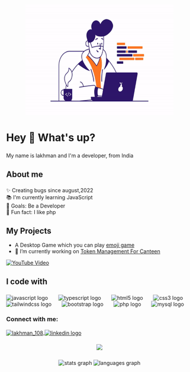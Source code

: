 <div align="center">
  <img height="300" width="400" src="main.gif">

</div>
<h1 align="left">Hey 👋 What's up?</h1>

###

<p align="left">My name is lakhman and I'm a developer, from India</p>

###

<h2 align="left">About me</h2>

###

<p align="left">✨ Creating bugs since august,2022<br>📚 I'm currently learning JavaScript<br>🎯 Goals: Be a Developer<br>🎲 Fun fact: I like php</p>

###

<h2 align="left">My Projects</h2>

- A Desktop Game which you can play [emoji game](https://lakhman108.github.io/dev_with_code_help/)
- 🔭 I’m currently working on [Token Management For Canteen](https://github.com/lakhman108/hw_1)
 
<div align="left">
  <a href="https://www.youtube.com/watch?v=JbHUYzly6FA">
    <img src="https://img.youtube.com/vi/JbHUYzly6FA/0.jpg" alt="YouTube Video" width="400" height="225">
  </a>
</div>


###

<h2 align="left">I code with</h2>

###

<div align="left">
  <img src="https://cdn.jsdelivr.net/gh/devicons/devicon/icons/javascript/javascript-original.svg" height="40" alt="javascript logo"  />
  <img width="20" />
  <img src="https://cdn.jsdelivr.net/gh/devicons/devicon/icons/typescript/typescript-original.svg" height="40" alt="typescript logo"  />
  <img width="20" />
  <img src="https://cdn.jsdelivr.net/gh/devicons/devicon/icons/html5/html5-original.svg" height="40" alt="html5 logo"  />
  <img width="20" />
  <img src="https://cdn.jsdelivr.net/gh/devicons/devicon/icons/css3/css3-original.svg" height="40" alt="css3 logo"  />
  <img width="20" />
  <img src="https://cdn.jsdelivr.net/gh/devicons/devicon/icons/tailwindcss/tailwindcss-original-wordmark.svg" height="40" alt="tailwindcss logo"  />
  <img width="20" />
  <img src="https://cdn.jsdelivr.net/gh/devicons/devicon/icons/bootstrap/bootstrap-original.svg" height="40" alt="bootstrap logo"  />
  <img width="20" />
  <img src="https://cdn.jsdelivr.net/gh/devicons/devicon/icons/php/php-original.svg" height="40" alt="php logo"  />
  <img width="20" />
  <img src="https://cdn.jsdelivr.net/gh/devicons/devicon/icons/mysql/mysql-original.svg" height="40" alt="mysql logo"  />
</div>

###



###

<div align="left">
<h3 align="left">Connect with me:</h3>
<p  >
  <a href="https://www.leetcode.com/lakhman737" target="blank">
    <img align="center" src="https://raw.githubusercontent.com/rahuldkjain/github-profile-readme-generator/master/src/images/icons/Social/leet-code.svg" alt="lakhman_108" height="30" width="40" />
  </a>
   <a href="https://www.linkedin.com/in/parmar-lakhman-5a876825b/" target="_blank">
    <img align="center" src="https://raw.githubusercontent.com/maurodesouza/profile-readme-generator/master/src/assets/icons/social/linkedin/default.svg" width="52" height="40" alt="linkedin logo"  />
  </a>
</p>
</div>


###

<div align="center">
  <img src="https://profile-counter.glitch.me/lakhman108/count.svg?"  />
</div>

###

<div align="center">
  <img src="https://github-readme-stats.vercel.app/api?username=lakhman108&hide_title=false&hide_rank=false&show_icons=true&include_all_commits=true&count_private=true&disable_animations=false&theme=dracula&locale=en&hide_border=false&order=1" height="150" alt="stats graph"  />
  <img src="https://github-readme-stats.vercel.app/api/top-langs?username=lakhman108&locale=en&hide_title=false&layout=compact&card_width=320&langs_count=5&theme=dracula&hide_border=false&order=2" height="150" alt="languages graph"  />
</div>

###

